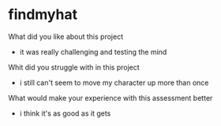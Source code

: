 # findmyhat

What did you like about this project
- it was really challenging and testing the mind

Whit did you struggle with in this project
- i still can't seem to move my character up more than once 

What would make your experience with this assessment better
- i think it's as good as it gets

